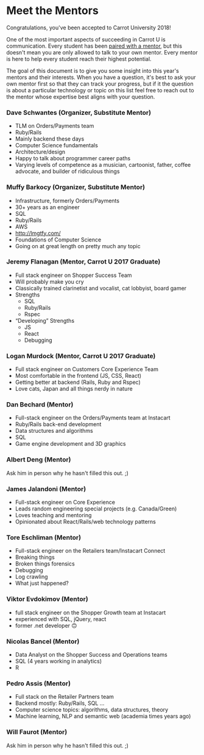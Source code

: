 # Meet the Mentors

Congratulations, you've been accepted to Carrot University 2018!

One of the most important aspects of succeeding in Carrot U is communication. Every student has been [paired with a mentor](mentor-pairings-2018.md), but this doesn't mean you are only allowed to talk to your own mentor. Every mentor is here to help every student reach their highest potential.

The goal of this document is to give you some insight into this year's mentors and their interests. When you have a question, it's best to ask your own mentor first so that they can track your progress, but if it the question is about a particular technology or topic on this list feel free to reach out to the mentor whose expertise best aligns with your question.

### Dave Schwantes (Organizer, Substitute Mentor)

* TLM on Orders/Payments team
* Ruby/Rails
* Mainly backend these days
* Computer Science fundamentals
* Architecture/design
* Happy to talk about programmer career paths
* Varying levels of competence as a musician, cartoonist, father, coffee advocate, and builder of ridiculous things

### Muffy Barkocy (Organizer, Substitute Mentor)

* Infrastructure, formerly Orders/Payments
* 30+ years as an engineer
* SQL
* Ruby/Rails
* AWS
* http://lmgtfy.com/
* Foundations of Computer Science
* Going on at great length on pretty much any topic

### Jeremy Flanagan (Mentor, Carrot U 2017 Graduate)

* Full stack engineer on Shopper Success Team
* Will probably make you cry
* Classically trained clarinetist and vocalist, cat lobbyist, board gamer
* Strengths
  * SQL
  * Ruby/Rails
  * Rspec
* “Developing” Strengths
  * JS
  * React
  * Debugging

### Logan Murdock (Mentor, Carrot U 2017 Graduate)

* Full stack engineer on Customers Core Experience Team
* Most comfortable in the frontend (JS, CSS, React)
* Getting better at backend (Rails, Ruby and Rspec)
* Love cats, Japan and all things nerdy in nature

### Dan Bechard (Mentor)

* Full-stack engineer on the Orders/Payments team at Instacart
* Ruby/Rails back-end development
* Data structures and algorithms
* SQL
* Game engine development and 3D graphics

### Albert Deng (Mentor)

Ask him in person why he hasn't filled this out. ;)

### James Jalandoni (Mentor)

* Full-stack engineer on Core Experience
* Leads random engineering special projects (e.g. Canada/Green)
* Loves teaching and mentoring
* Opinionated about React/Rails/web technology patterns

### Tore Eschliman (Mentor)

* Full-stack engineer on the Retailers team/Instacart Connect
* Breaking things
* Broken things forensics
* Debugging
* Log crawling
* What just happened?

### Viktor Evdokimov (Mentor)

* full stack engineer on the Shopper Growth team at Instacart
* experienced with SQL, jQuery, react
* former .net developer 🙃

### Nicolas Bancel (Mentor)

* Data Analyst on the Shopper Success and Operations teams
* SQL (4 years working in analytics)
* R

### Pedro Assis (Mentor)

* Full stack on the Retailer Partners team
* Backend mostly: Ruby/Rails, SQL ...
* Computer science topics: algorithms, data structures, theory
* Machine learning, NLP and semantic web (academia times years ago)

### Will Faurot (Mentor)

Ask him in person why he hasn't filled this out. ;)
